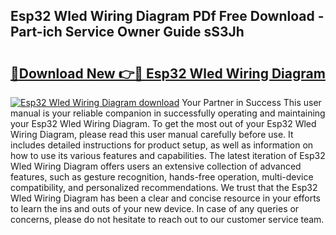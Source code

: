 ## Esp32 Wled Wiring Diagram PDf Free Download - Part-ich Service Owner Guide sS3Jh

# <h2><a href="http://dfhl529.blite.top/?on=Esp32+Wled+Wiring+Diagram">🔗Download New 👉🔴 Esp32 Wled Wiring Diagram</a></h2>

[![Esp32 Wled Wiring Diagram download](https://i.imgur.com/lujVjoI.png)](http://dfhl529.blite.top/?on=Esp32+Wled+Wiring+Diagram)
Your Partner in Success This user manual is your reliable companion in successfully operating and maintaining your Esp32 Wled Wiring Diagram. To get the most out of your Esp32 Wled Wiring Diagram, please read this user manual carefully before use. It includes detailed instructions for product setup, as well as information on how to use its various features and capabilities. The latest iteration of Esp32 Wled Wiring Diagram offers users an extensive collection of advanced features, such as gesture recognition, hands-free operation, multi-device compatibility, and personalized recommendations. We trust that the Esp32 Wled Wiring Diagram has been a clear and concise resource in your efforts to learn the ins and outs of your new device. In case of any queries or concerns, please do not hesitate to reach out to our customer service team.

